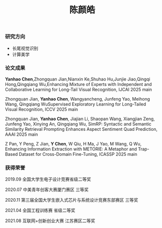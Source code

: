 ﻿---
# 中文名称
title: 陈颜皓

#英文名，是展示在论文里面的名字
englishname: Yanhao Chen

# Full name (for SEO)
first_name: 陈
last_name: 陈颜皓

# 老师们在这里可以填一些比较重要的头衔、职称，学生填20**级硕士/博士
role: 2023级博士研究生
weight: 2023

# 这里放跟自己相关的一些页面的链接，我预定义了三个：分别是邮箱、Google-scholar主页和github主页
# 对于不想放上去或者自己没有的链接，直接删除即可。
# 邮箱的格式是'mailto:你的邮箱',其他的放相应链接即可。
# 如果想定义其他链接，可以到 https://docs.hugoblox.com/getting-started/page-builder/#icons 上去找图标，或者直接放在下面的详细介绍上
social:
  - icon: envelope
    icon_pack: fas
    link: 'mailto:cyhao@stu.xmu.edu.cn'
  - icon: google-scholar
    icon_pack: ai
    link: https://scholar.google.com/citations?user=lnCI0wQAAAAJ
  - icon: github
    icon_pack: fab
    link: https://github.com/PolarisLight


#  老师这里填Researchers即可，硕士填 Master Students ，博士填 Ph.D. Students
user_groups:
  - Ph.D. Students

#接着下面是markdown格式的文本，是md文件的具体内容，同学们可以自行进行修改、删减和添加
---
<!-- 以下内容一定要遵循markdown语法 -->
<!-- ###代表的是以三级标题的形式展示后面的文本，* 代表以列表的形式展示后面的文本-->

<!-- 这里可以先放一段简要自我介绍或者是自己想要放上去的一些链接 ，不想放的话也可以删了-->

### 研究方向
* 长尾视觉识别
* 计算美学

### 论文成果

**Yanhao Chen**,Zhongquan Jian,Nianxin Ke,Shuhao Hu,Junjie Jiao,Qingqi Hong,Qingqiang Wu,Enhancing Mixture of Experts with Independent and Collaborative Learning for Long-Tail Visual Recognition, IJCAI 2025 main

Zhongquan Jian, **Yanhao Chen**, Wangyancheng, Junfeng Yao, Meihong Wang, Qingqiang WuSupervised Exploratory Learning for Long-Tailed Visual Recognition, ICCV 2025 main

Zhongquan Jian, **Yanhao Chen**, Jiajian Li, Shaopan Wang, Xiangjian Zeng, Junfeng Yao, Xinying An, Qingqiang Wu, SimRP: Syntactic and Semantic Similarity Retrieval Prompting Enhances Aspect Sentiment Quad Prediction, AAAI 2025 main

Z Pan, Y Peng, Z Jian, **Y Chen**, W Qiu, H Ma, J Yao, M Wang, Q Wu, Enhancing Information Extraction with METORIE: A Metaphor and Trap-Based Dataset for Cross-Domain Fine-Tuning, ICASSP 2025 main


### 获得荣誉

2019.09 全国大学生电子设计竞赛省级二等奖

2020.07 中美青年创客大赛厦门赛区 三等奖

2020.11 第三届全国大学生嵌入式芯片与系统设计竞赛东部赛区 三等奖

2021.04 全国工程训练赛 省级二等奖

2021.08 互联网+创新创业大赛 江苏赛区二等奖

